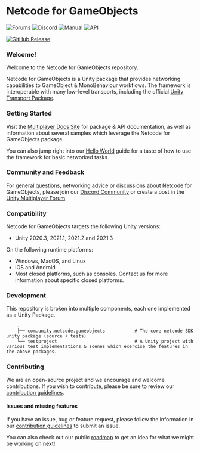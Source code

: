 # Netcode for GameObjects

[![Forums](https://img.shields.io/badge/unity--forums-multiplayer-blue)](https://forum.unity.com/forums/multiplayer.26/) [![Discord](https://img.shields.io/discord/449263083769036810.svg?label=discord&logo=discord&color=informational)](https://discord.gg/FM8SE9E)
[![Manual](https://img.shields.io/badge/docs-manual-informational.svg)](https://docs-multiplayer.unity3d.com/netcode/current/about) [![API](https://img.shields.io/badge/docs-api-informational.svg)](https://docs-multiplayer.unity3d.com/netcode/current/api/introduction)

[![GitHub Release](https://img.shields.io/github/release/Unity-Technologies/com.unity.netcode.gameobjects.svg?logo=github)](https://github.com/Unity-Technologies/com.unity.netcode.gameobjects/releases/latest)

### Welcome!

Welcome to the Netcode for GameObjects repository.

Netcode for GameObjects is a Unity package that provides networking capabilities to GameObject & MonoBehaviour workflows. The framework is interoperable with many low-level transports, including the official [Unity Transport Package](https://docs-multiplayer.unity3d.com/transport/current/about).

### Getting Started

Visit the [Multiplayer Docs Site](https://docs-multiplayer.unity3d.com/) for package & API documentation, as well as information about several samples which leverage the Netcode for GameObjects package.

You can also jump right into our [Hello World](https://docs-multiplayer.unity3d.com/netcode/current/tutorials/helloworld/helloworldintro) guide for a taste of how to use the framework for basic networked tasks.

### Community and Feedback

For general questions, networking advice or discussions about Netcode for GameObjects, please join our [Discord Community](https://discord.gg/FM8SE9E) or create a post in the [Unity Multiplayer Forum](https://forum.unity.com/forums/multiplayer.26/).

### Compatibility

Netcode for GameObjects targets the following Unity versions:
- Unity 2020.3, 2021.1, 2021.2 and 2021.3

On the following runtime platforms:
- Windows, MacOS, and Linux
- iOS and Android
- Most closed platforms, such as consoles. Contact us for more information about specific closed platforms.

### Development

This repository is broken into multiple components, each one implemented as a Unity Package.
```
    .
    ├── com.unity.netcode.gameobjects           # The core netcode SDK unity package (source + tests)
    └── testproject                             # A Unity project with various test implementations & scenes which exercise the features in the above packages.
```

### Contributing

We are an open-source project and we encourage and welcome contributions. If you wish to contribute, please be sure to review our [contribution guidelines](CONTRIBUTING.md).

#### Issues and missing features

If you have an issue, bug or feature request, please follow the information in our [contribution guidelines](CONTRIBUTING.md) to submit an issue.

You can also check out our public [roadmap](https://unity.com/roadmap/unity-platform/multiplayer-networking) to get an idea for what we might be working on next!
